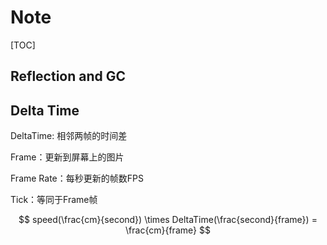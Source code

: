 # Note

[TOC]



## Reflection and GC



## Delta Time

DeltaTime: 相邻两帧的时间差

Frame：更新到屏幕上的图片

Frame Rate：每秒更新的帧数FPS

Tick：等同于Frame帧

$$
speed(\frac{cm}{second}) \times DeltaTime(\frac{second}{frame}) = \frac{cm}{frame}
$$
